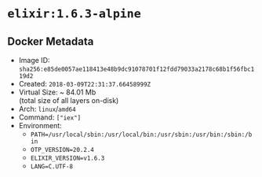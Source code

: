 # `elixir:1.6.3-alpine`

## Docker Metadata

- Image ID: `sha256:e85de0057ae118413e48b9dc91078701f12fdd79033a2178c68b1f56fbc119d2`
- Created: `2018-03-09T22:31:37.66458999Z`
- Virtual Size: ~ 84.01 Mb  
  (total size of all layers on-disk)
- Arch: `linux`/`amd64`
- Command: `["iex"]`
- Environment:
  - `PATH=/usr/local/sbin:/usr/local/bin:/usr/sbin:/usr/bin:/sbin:/bin`
  - `OTP_VERSION=20.2.4`
  - `ELIXIR_VERSION=v1.6.3`
  - `LANG=C.UTF-8`
